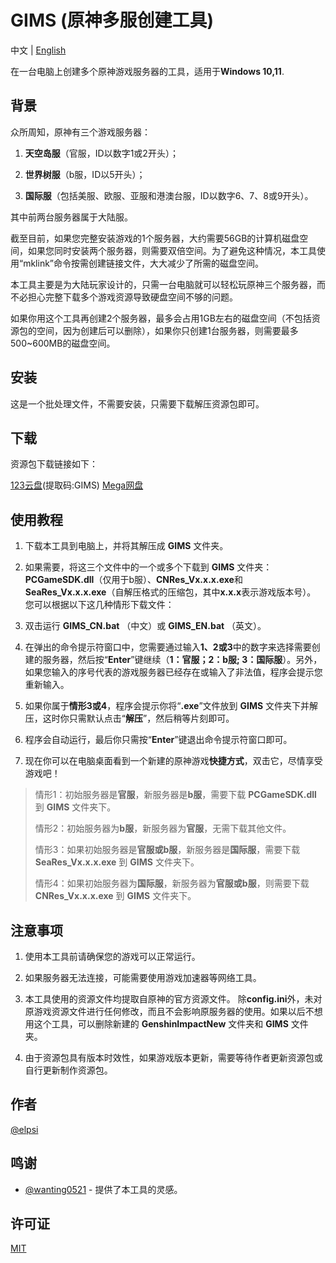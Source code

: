 # GIMS (原神多服创建工具)

中文 | [English](https://github.com/ELPSI/GIMS/blob/main/docs/README_EN.md)

在一台电脑上创建多个原神游戏服务器的工具，适用于**Windows 10,11**.

## 背景
  众所周知，原神有三个游戏服务器：

1. **天空岛服**（官服，ID以数字1或2开头）；

2. **世界树服**（b服，ID以5开头）；

3. **国际服**（包括美服、欧服、亚服和港澳台服，ID以数字6、7、8或9开头）。

其中前两台服务器属于大陆服。

截至目前，如果您完整安装游戏的1个服务器，大约需要56GB的计算机磁盘空间，如果您同时安装两个服务器，则需要双倍空间。为了避免这种情况，本工具使用“mklink”命令按需创建链接文件，大大减少了所需的磁盘空间。

本工具主要是为大陆玩家设计的，只需一台电脑就可以轻松玩原神三个服务器，而不必担心完整下载多个游戏资源导致硬盘空间不够的问题。

如果你用这个工具再创建2个服务器，最多会占用1GB左右的磁盘空间（不包括资源包的空间，因为创建后可以删除），如果你只创建1台服务器，则需要最多500~600MB的磁盘空间。

## 安装
这是一个批处理文件，不需要安装，只需要下载解压资源包即可。

## 下载
资源包下载链接如下：

[123云盘](https://www.123pan.com/s/1ym7Vv-Ka6vd.html)(提取码:GIMS)
[Mega网盘](https://mega.nz/folder/9Z1mVJKC#J7IncDd9njeXiRAje8p3VA)

## 使用教程
1. 下载本工具到电脑上，并将其解压成 **GIMS** 文件夹。

2. 如果需要，将这三个文件中的一个或多个下载到 **GIMS** 文件夹：**PCGameSDK.dll**（仅用于b服）、**CNRes_Vx.x.x.exe**和 **SeaRes_Vx.x.x.exe**（自解压格式的压缩包，其中**x.x.x**表示游戏版本号）。 您可以根据以下这几种情形下载文件：

3. 双击运行 **GIMS_CN.bat** （中文）或 **GIMS_EN.bat** （英文）。

4. 在弹出的命令提示符窗口中，您需要通过输入**1、2或3**中的数字来选择需要创建的服务器，然后按“**Enter**”键继续（**1：官服；2：b服; 3：国际服**）。另外，如果您输入的序号代表的游戏服务器已经存在或输入了非法值，程序会提示您重新输入。

5. 如果你属于**情形3或4**，程序会提示你将“**.exe**”文件放到 **GIMS** 文件夹下并解压，这时你只需默认点击“**解压**”，然后稍等片刻即可。

6. 程序会自动运行，最后你只需按“**Enter**”键退出命令提示符窗口即可。

7. 现在你可以在电脑桌面看到一个新建的原神游戏**快捷方式**，双击它，尽情享受游戏吧！

> 情形1：初始服务器是**官服**，新服务器是**b服**，需要下载 **PCGameSDK.dll** 到 **GIMS** 文件夹下。
>
> 情形2：初始服务器为**b服**，新服务器为**官服**，无需下载其他文件。
>
> 情形3：如果初始服务器是**官服或b服**，新服务器是**国际服**，需要下载 **SeaRes_Vx.x.x.exe** 到 **GIMS** 文件夹下。
>
> 情形4：如果初始服务器为**国际服**，新服务器为**官服或b服**，则需要下载 **CNRes_Vx.x.x.exe** 到 **GIMS** 文件夹下。

## 注意事项
1. 使用本工具前请确保您的游戏可以正常运行。

2. 如果服务器无法连接，可能需要使用游戏加速器等网络工具。

3. 本工具使用的资源文件均提取自原神的官方资源文件。 除**config.ini**外，未对原游戏资源文件进行任何修改，而且不会影响原服务器的使用。如果以后不想用这个工具，可以删除新建的 **GenshinImpactNew** 文件夹和 **GIMS** 文件夹。
4. 由于资源包具有版本时效性，如果游戏版本更新，需要等待作者更新资源包或自行更新制作资源包。

## 作者
[@elpsi](https://github.com/ELPSI)

## 鸣谢
- [@wanting0521](https://github.com/wanting0521) - 提供了本工具的灵感。

## 许可证
[MIT](https://github.com/ELPSI/blob/master/LICENSE)